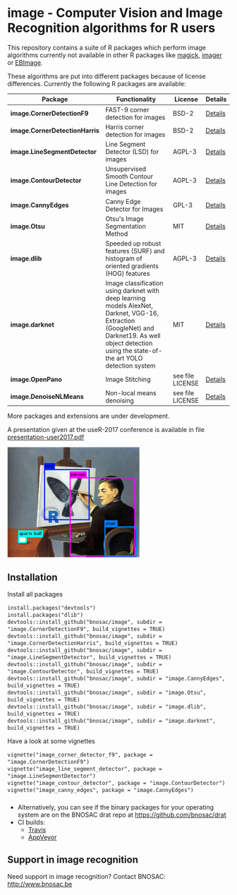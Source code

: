# image -  Computer Vision and Image Recognition algorithms for R users 

This repository contains a suite of R packages which perform image algorithms currently not available in other R packages like [magick](https://CRAN.R-project.org/package=magick), [imager](https://CRAN.R-project.org/package=imageR) or [EBImage](https://bioconductor.org/packages/release/bioc/html/EBImage.html). 

These algorithms are put into different packages because of license differences. Currently the following R packages are available:

| Package           | Functionality                          | License     | Details|
|-------------------|----------------------------------------|-------------|--------|
| **image.CornerDetectionF9**    | FAST-9 corner detection for images     | BSD-2   | [Details](image.CornerDetectionF9)       |
| **image.CornerDetectionHarris**| Harris corner detection for images     | BSD-2   | [Details](image.CornerDetectionHarris)   |
| **image.LineSegmentDetector**  | Line Segment Detector (LSD) for images | AGPL-3  | [Details](image.LineSegmentDetector)     |
| **image.ContourDetector**      | Unsupervised Smooth Contour Line Detection for images | AGPL-3  | [Details](image.ContourDetector)     |
| **image.CannyEdges**           | Canny Edge Detector for Images         | GPL-3   | [Details](image.CannyEdges)              |
| **image.Otsu**                 | Otsu's Image Segmentation Method       | MIT     | [Details](image.Otsu)                    |
| **image.dlib**                 | Speeded up robust features (SURF) and histogram of oriented gradients (HOG) features | AGPL-3 | [Details](image.dlib)     |
| **image.darknet**              | Image classification using darknet with deep learning models AlexNet, Darknet, VGG-16, Extraction (GoogleNet) and Darknet19. As well object detection using the state-of-the art YOLO detection system | MIT   | [Details](image.darknet)        |
| **image.OpenPano**             | Image Stitching                        | see file LICENSE | [Details](image.OpenPano)       |
| **image.DenoiseNLMeans**       | Non-local means denoising              | see file LICENSE | [Details](image.DenoiseNLMeans) |

More packages and extensions are under development.

A presentation given at the useR-2017 conference is available in file [presentation-user2017.pdf](presentation-user2017.pdf) 

![](logo-image.png)

## Installation

Install all packages

```
install.packages("devtools")
install.packages("dlib")
devtools::install_github("bnosac/image", subdir = "image.CornerDetectionF9", build_vignettes = TRUE)
devtools::install_github("bnosac/image", subdir = "image.CornerDetectionHarris", build_vignettes = TRUE)
devtools::install_github("bnosac/image", subdir = "image.LineSegmentDetector", build_vignettes = TRUE)
devtools::install_github("bnosac/image", subdir = "image.ContourDetector", build_vignettes = TRUE)
devtools::install_github("bnosac/image", subdir = "image.CannyEdges", build_vignettes = TRUE)
devtools::install_github("bnosac/image", subdir = "image.Otsu", build_vignettes = TRUE)
devtools::install_github("bnosac/image", subdir = "image.dlib", build_vignettes = TRUE)
devtools::install_github("bnosac/image", subdir = "image.darknet", build_vignettes = TRUE)
```

Have a look at some vignettes
```
vignette("image_corner_detector_f9", package = "image.CornerDetectionF9")
vignette("image_line_segment_detector", package = "image.LineSegmentDetector")
vignette("image_contour_detector", package = "image.ContourDetector")
vignette("image_canny_edges", package = "image.CannyEdges")
```

###

- Alternatively, you can see if the binary packages for your operating system are on the BNOSAC drat repo at https://github.com/bnosac/drat
- CI builds: 
    - [Travis](https://travis-ci.org/bnosac/image)
    - [AppVeyor](https://ci.appveyor.com/project/jwijffels/image) 


## Support in image recognition

Need support in image recognition?
Contact BNOSAC: http://www.bnosac.be


